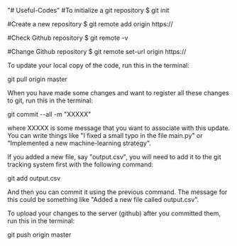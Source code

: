 "# Useful-Codes" 
#To initialize a git repository
$ git init

#Create a new repository
$ git remote add origin https://

#Check Github repository
$ git remote -v

#Change Github repository
$ git remote set-url origin https://

To update your local copy of the code, run this in the terminal:

git pull origin master

When you have made some changes and want to register all these changes to git, run this in the terminal:

git commit --all -m "XXXXX"

where XXXXX is some message that you want to associate with this update. You can write things like "I fixed a small typo in the file main.py" or "Implemented a new machine-learning strategy".

If you added a new file, say "output.csv", you will need to add it to the git tracking system first with the following command:

git add output.csv

And then you can commit it using the previous command. The message for this could be something like "Added a new file called output.csv".

To upload your changes to the server (github) after you committed them, run this in the terminal:

git push origin master


